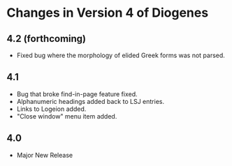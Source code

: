 # Changes in Version 4 of Diogenes

## 4.2 (forthcoming)
* Fixed bug where the morphology of elided Greek forms was not parsed.

## 4.1 
* Bug that broke find-in-page feature fixed.
* Alphanumeric headings added back to LSJ entries.
* Links to Logeion added.
* "Close window" menu item added.

## 4.0 
* Major New Release


